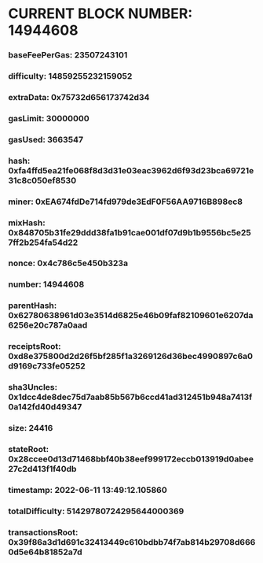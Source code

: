 # CURRENT BLOCK NUMBER: 14944608

### baseFeePerGas: 23507243101
### difficulty: 14859255232159052
### extraData: 0x75732d656173742d34
### gasLimit: 30000000
### gasUsed: 3663547
### hash: 0xfa4ffd5ea21fe068f8d3d31e03eac3962d6f93d23bca69721e31c8c050ef8530
### miner: 0xEA674fdDe714fd979de3EdF0F56AA9716B898ec8
### mixHash: 0x848705b31fe29ddd38fa1b91cae001df07d9b1b9556bc5e257ff2b254fa54d22
### nonce: 0x4c786c5e450b323a
### number: 14944608
### parentHash: 0x62780638961d03e3514d6825e46b09faf82109601e6207da6256e20c787a0aad
### receiptsRoot: 0xd8e375800d2d26f5bf285f1a3269126d36bec4990897c6a0d9169c733fe05252
### sha3Uncles: 0x1dcc4de8dec75d7aab85b567b6ccd41ad312451b948a7413f0a142fd40d49347
### size: 24416
### stateRoot: 0x28ccee0d13d71468bbf40b38eef999172eccb013919d0abee27c2d413f1f40db
### timestamp: 2022-06-11 13:49:12.105860
### totalDifficulty: 51429780724295644000369
### transactionsRoot: 0x39f86a3d1d691c32413449c610bdbb74f7ab814b29708d6660d5e64b81852a7d
